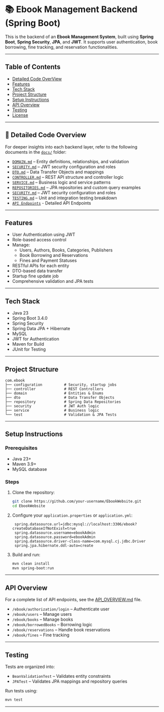 # 📚 Ebook Management Backend (Spring Boot)

This is the backend of an **Ebook Management System**, built using **Spring Boot**, **Spring Security**, **JPA**, and **JWT**. It supports user authentication, book borrowing, fine tracking, and reservation functionalities.

---

##  Table of Contents
- [Detailed Code OverView](#-detailed-code-overview) 
- [Features](#features)
- [Tech Stack](#tech-stack)
- [Project Structure](#project-structure)
- [Setup Instructions](#setup-instructions)
- [API Overview](#api-overview)
- [Testing](#testing)
- [License](#license)

---


## 📖 Detailed Code Overview

For deeper insights into each backend layer, refer to the following documents in the [`docs/`](docs) folder:

- [`DOMAIN.md`](docs/DOMAIN.md) – Entity definitions, relationships, and validation
- [`SECURITY.md`](docs/SECURITY.md) – JWT security configuration and roles
- [`DTO.md`](docs/DTO.md) – Data Transfer Objects and mappings
- [`CONTROLLER.md`](docs/CONTROLLER.md) – REST API structure and controller logic
- [`SERVICE.md`](docs/SERVICE.md) – Business logic and service patterns
- [`REPOSITORIES.md`](docs/REPOSITORIES.md) – JPA repositories and custom query examples
- [`SECURITY.md`](docs/SECURITY.md) – JWT security configuration and roles
- [`TESTING.md`](docs/TESTING.md) – Unit and integration testing breakdown
- [`API Endpoints`](docs/API_OVERVIEW.md) - Detailed API Endpoints
---
## Features

- User Authentication using JWT
- Role-based access control
- Manage:
    - Users, Authors, Books, Categories, Publishers
    - Book Borrowing and Reservations
    - Fines and Payment Statuses
- RESTful APIs for each entity
- DTO-based data transfer
- Startup fine update job
- Comprehensive validation and JPA tests


---

##  Tech Stack

- Java 23
- Spring Boot 3.4.0
- Spring Security
- Spring Data JPA + Hibernate
- MySQL
- JWT for Authentication
- Maven for Build
- JUnit for Testing

---

## Project Structure

```
com.ebook
├── configuration          # Security, startup jobs
├── controller             # REST Controllers
├── domain                 # Entities & Enums
├── dto                    # Data Transfer Objects
├── repository             # Spring Data Repositories
├── security               # JWT Auth logic
├── service                # Business logic
└── test                   # Validation & JPA Tests
```

---

## Setup Instructions

### Prerequisites
- Java 23+
- Maven 3.9+
- MySQL database

### Steps
1. Clone the repository:
   ```bash
   git clone https://github.com/your-username/EbookWebsite.git
   cd EbookWebsite
   ```

2. Configure your `application.properties` or `application.yml`:
   ```properties
    spring.datasource.url=jdbc:mysql://localhost:3306/ebook?createDatabaseIfNotExist=true
    spring.datasource.username=ebookAdmin
    spring.datasource.password=ebookAdmin
    spring.datasource.driver-class-name=com.mysql.cj.jdbc.Driver
    spring.jpa.hibernate.ddl-auto=create
   ```

3. Build and run:
   ```bash
   mvn clean install
   mvn spring-boot:run
   ```

---

##  API Overview
For a complete list of API endpoints, see the [API_OVERVIEW.md](docs/API_OVERVIEW.md) file.

- `/ebook/authorization/login` – Authenticate user
- `/ebook/users` – Manage users
- `/ebook/books` – Manage books
- `/ebook/borrowedBooks` – Borrowing logic
- `/ebook/reservations` – Handle book reservations
- `/ebook/fines` – Fine tracking
---

##  Testing

Tests are organized into:
- `BeanValidationTest` – Validates entity constraints
- `JPATest` – Validates JPA mappings and repository queries

Run tests using:
```bash
mvn test
```

---


